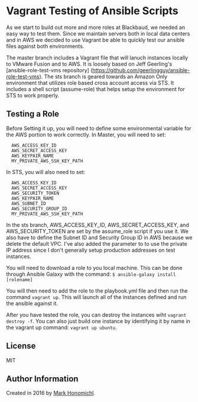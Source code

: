 # Vagrant Testing of Ansible Scripts
As we start to build out more and more roles at Blackbaud, we needed an easy way to test them.  Since we maintain servers both in local data centers and in AWS we decided to use Vagrant be able to quickly test our ansible files against both environments.

The master branch includes a Vagrant file that will lanuch instances locally to VMware Fusion and to AWS.  It is loosely based on Jeff Geerling's [ansible-role-test-vms repository] (https://github.com/geerlingguy/ansible-role-test-vms).  The sts branch is geared towards an Amazon Only environment that utilizes role based cross account access via STS.  It includes a shell script (assume-role) that helps setup the environment for STS to work properly.

## Testing a Role
Before Setting it up, you will need to define some environmental variable for the AWS portion to work correctly.  In Master, you will need to set:

      AWS_ACCESS_KEY_ID
      AWS_SECRET_ACCESS_KEY
      AWS_KEYPAIR_NAME
      MY_PRIVATE_AWS_SSH_KEY_PATH
      
In STS, you will also need to set: 

      AWS_ACCESS_KEY_ID
      AWS_SECRET_ACCESS_KEY
      AWS_SECURITY_TOKEN
      AWS_KEYPAIR_NAME
      AWS_SUBNET_ID
      AWS_SECURITY_GROUP_ID
      MY_PRIVATE_AWS_SSH_KEY_PATH

In the sts branch, AWS_ACCESS_KEY_ID, AWS_SECRET_ACCESS_KEY, and AWS_SECURITY_TOKEN are set by the assume_role script if you use it.  We also have to define the Subnet ID and Security Group ID in AWS because we delete the default VPC.  I've also added the parameter to to use the private IP address since I don't generally setup production addresses on test instances.

You will need to download a role to you local machine.  This can be done through Ansible Galaxy with the command:
    `$ ansible-galaxy install [rolename]`
    
You will then need to add the role to the playbook.yml file and then run the command `vagrant up`.  This will launch all of the instances defined and run the ansible against it.  

After you have tested the role, you can destroy the instances wiht `vagrant destroy -f`.  You can also just build one instance by identifying it by name in the vagrant up command: `vagrant up ubuntu`.

## License

MIT

## Author Information

Created in 2016 by [Mark Honomichl](http://marsdominion.com/).